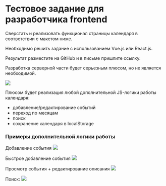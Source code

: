 Тестовое задание для разработчика frontend
==========================================

Сверстать и реализовать функционал страницы календаря в соответствии с макетом ниже.  
  
Необходимо решить задание с использованием Vue.js или React.js.

Результат разместите на GitHub и в письме пришлите ссылку.

Разработка серверной части будет серьезным плюсом, но не является необходимой.

![](mockups/Calendar-HW-01.png)

Плюсом будет реализация любой дополнительной JS-логики работы календаря:
 * добавление/редактирование событий
 * переход по месяцам
 * поиск
 * сохранение календаря в localStorage

### Примеры дополнительной логики работы

Добавление события
![](mockups/Calendar-HW-05.png)

Быстрое добавление события
![](mockups/Calendar-HW-02.png)

Просмотр события + редактирование описания
![](mockups/Calendar-HW-04.png)

Поиск:
![](mockups/Calendar-HW-07.png)




